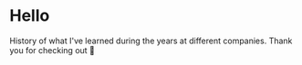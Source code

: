 # Hello

History of what I've learned during the years at different companies. Thank you for checking out 🎉
